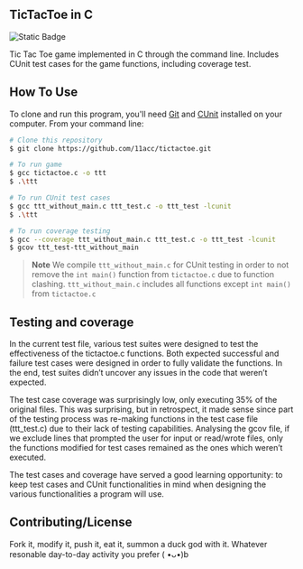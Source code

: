 ## TicTacToe in C

![Static Badge](https://img.shields.io/badge/version-1.0-blue)

Tic Tac Toe game implemented in C through the command line. Includes CUnit test cases for the game functions, including coverage test.

## How To Use

To clone and run this program, you'll need [Git](https://git-scm.com) and [CUnit](https://sourceforge.net/projects/cunit/files/CUnit/) installed on your computer. From your command line:

```bash
# Clone this repository
$ git clone https://github.com/11acc/tictactoe.git

# To run game
$ gcc tictactoe.c -o ttt
$ .\ttt

# To run CUnit test cases
$ gcc ttt_without_main.c ttt_test.c -o ttt_test -lcunit
$ .\ttt

# To run coverage testing
$ gcc --coverage ttt_without_main.c ttt_test.c -o ttt_test -lcunit
$ gcov ttt_test-ttt_without_main
```

> **Note**
> We compile `ttt_without_main.c` for CUnit testing in order to not remove the `int main()` function from `tictactoe.c` due to function clashing. `ttt_without_main.c` includes all functions except `int main()` from `tictactoe.c`

## Testing and coverage

In the current test file, various test suites were designed to test the effectiveness of the tictactoe.c functions. Both expected successful and failure test cases were designed in order to fully validate the functions. In the end, test suites didn’t uncover any issues in the code that weren’t expected.

The test case coverage was surprisingly low, only executing 35% of the original files. This was surprising, but in retrospect, it made sense since part of the testing process was re-making functions in the test case file (ttt_test.c) due to their lack of testing capabilities. Analysing the gcov file, if we exclude lines that prompted the user for input or read/wrote files, only the functions modified for test cases remained as the ones which weren’t executed.

The test cases and coverage have served a good learning opportunity: to keep test cases and CUnit functionalities in mind when designing the various functionalities a program will use.

## Contributing/License

Fork it, modify it, push it, eat it, summon a duck god with it. Whatever resonable day-to-day activity you prefer ( •ᴗ•)b
